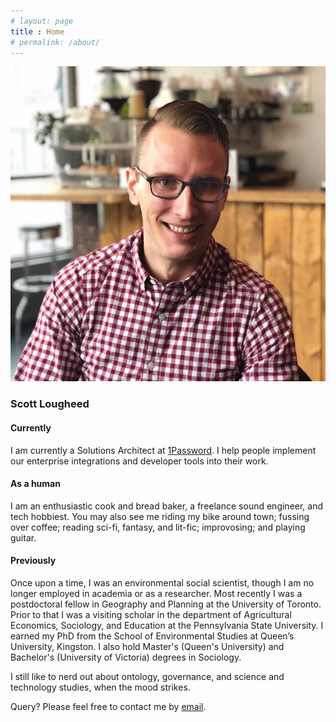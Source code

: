 ```yaml
---
# layout: page
title : Home
# permalink: /about/
---
```


![avatar](img/avatar.jpg)

### Scott Lougheed

<!-- {: style="text-align: center;"} -->
#### Currently

I am currently a Solutions Architect at [1Password](https://1password.com). I help people implement our enterprise integrations and developer tools into their work.

#### As a human

I am an enthusiastic cook and bread baker, a freelance sound engineer, and tech hobbiest. You may also see me riding my bike around town; fussing over coffee; reading sci-fi, fantasy, and lit-fic; improvosing; and playing guitar.

#### Previously

Once upon a time, I was an environmental social scientist, though I am no longer employed in academia or as a researcher. Most recently I was a postdoctoral fellow in Geography and Planning at the University of Toronto. Prior to that I was a visiting scholar in the department of Agricultural Economics, Sociology, and Education at the Pennsylvania State University. I earned my PhD from the School of Environmental Studies at Queen’s University, Kingston. I also hold Master's (Queen's University) and Bachelor's (University of Victoria) degrees in Sociology.

I still like to nerd out about ontology, governance, and science and technology studies, when the mood strikes.

Query? Please feel free to contact me by [email](mailto:info@scottlougheed.com).